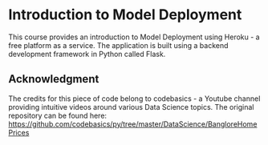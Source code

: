# Introduction to Model Deployment

This course provides an introduction to Model Deployment using Heroku - a free platform as a service. The application is built using a backend development framework in Python called Flask.

## Acknowledgment
The credits for this piece of code belong to codebasics - a Youtube channel providing intuitive videos around various Data Science topics. The original repository can be found here: https://github.com/codebasics/py/tree/master/DataScience/BangloreHomePrices 

